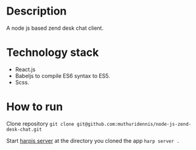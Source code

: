 # Description
A node js based zend desk chat client. 

# Technology stack
- React.js
- Babeljs to compile ES6 syntax to ES5. 
- Scss. 

# How to run
Clone repository `git clone git@github.com:muthuridennis/node-js-zend-desk-chat.git`

Start [harpjs server](http://harpjs.com) at the directory you cloned the app `harp server .`
